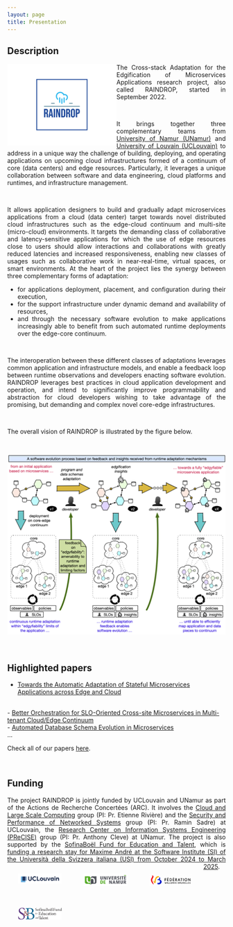 ```yaml
---
layout: page
title: Presentation
---
```


<h2>Description</h2>

<div style="text-align: justify;">

<img src="/images/raindrop-logo.png" height="50%" width="50%" style="float: left;"/>

The Cross-stack Adaptation for the Edgification of Microservices Applications research project, also called RAINDROP, started in September 2022.

<br/>

It brings together three complementary teams from <a href="https://www.unamur.be" target="_blank">University of Namur (UNamur)</a> and <a href="https://uclouvain.be/" target="_blank">University of Louvain (UCLouvain)</a> to address in a unique way the challenge of building, deploying, and operating applications on upcoming cloud infrastructures formed of a continuum of core (data centers) and edge resources. Particularly, it leverages a unique collaboration between software and data engineering, cloud platforms and runtimes, and infrastructure management.

<br/>

It allows application designers to build and gradually adapt microservices applications from a cloud (data center) target towards novel distributed cloud infrastructures such as the edge-cloud continuum and multi-site (micro-cloud) environments. It targets the demanding class of collaborative and latency-sensitive applications for which the use of edge resources close to users should allow interactions and collaborations with greatly reduced latencies and increased responsiveness, enabling new classes of usages such as collaborative work in near-real-time, virtual spaces, or smart environments. At the heart of the project lies the synergy between three complementary forms of adaptation:
- for applications deployment, placement, and configuration during their execution,
- for the support infrastructure under dynamic demand and availability of resources,
- and through the necessary software evolution to make applications increasingly able to benefit from such automated runtime deployments over the edge-core continuum.

<br/>

The interoperation between these different classes of adaptations leverages common application and infrastructure models, and enable a feedback loop between runtime observations and developers enacting software evolution. RAINDROP leverages best practices in cloud application development and operation, and intend to significantly improve programmability and abstraction for cloud developers wishing to take advantage of the promising, but demanding and complex novel core-edge infrastructures.

<br/>

The overall vision of RAINDROP is illustrated by the figure below.

</div>

<br/>

![raindrop-principle](/images/raindrop_principle.png)

<br/>

<h2>Highlighted papers</h2>

  - <a href="https://dl.acm.org/doi/abs/10.1145/3626564.3629095" target="_blank">Towards the Automatic Adaptation of Stateful Microservices Applications across Edge and Cloud</a>
  <br/>
  - <a href="https://dl.acm.org/doi/abs/10.1145/3626564.3629091" target="_blank">Better Orchestration for SLO-Oriented Cross-site Microservices in Multi-tenant Cloud/Edge Continuum</a>
  <br/>
  - <a href="https://ceur-ws.org/Vol-3452/paper10.pdf" target="_blank">Automated Database Schema Evolution in Microservices</a>
  <br/>
  ...

Check all of our papers [here](/Papers).

<br/>

<h2>Funding</h2>

<div class="container" style="text-align: justify;">
  The project RAINDROP is jointly funded by UCLouvain and UNamur as part of the Actions de Recherche Concertées (ARC). It involves the <a href="https://cloudlargescale-uclouvain.github.io/" target="_blank">Cloud and Large Scale Computing</a> group (PI: Pr. Etienne Rivière) and the <a href="https://secperf-uclouvain.bitbucket.io/" target="_blank">Security and Performance of Networked Systems</a> group (PI: Pr. Ramin Sadre) at UCLouvain, the <a href="https://www.unamur.be/en/precise/" target="_blank">Research Center on Information Systems Engineering (PReCISE)</a> group (PI: Pr. Anthony Cleve) at UNamur.
  The project is also supported by the <a href="https://www.sofinaboel.be/accueil/" target="_blank">SofinaBoël Fund for Education and Talent</a>, which is <a href="https://newsroom.unamur.be/fr/actualites/un-chercheur-en-informatique-de-lunamur-selectionne-pour-la-prestigieuse-bourse" target="_blank">funding a research stay for Maxime André at the Software Institute (SI) of the Università della Svizzera italiana (USI) from October 2024 to March 2025</a>.
  <a href="https://uclouvain.be/fr/index.html" target="_blank"><img src="/images/logo_UCLouvain_small.jpg" height="20%" width="20%" style="float: left; margin: 25px 25px; vertical-align: baseline;"/></a>
  <a href="https://www.unamur.be/" target="_blank"><img src="/images/logo_UNamur_small.png" height="20%" width="20%" style="float: left; margin: 25px 25px; vertical-align: baseline;"/></a>
  <a href="https://www.federation-wallonie-bruxelles.be/" target="_blank"><img src="/images/logo_fwb.jpg" height="20%" width="20%" style="float: left; margin: 25px 25px; vertical-align: baseline;"/></a>
  <a href="https://www.sofinaboel.be/accueil/" target="_blank"><img src="/images/sofinaboel.png" height="20%" width="20%" style="float: left; margin: 25px 25px; vertical-align: baseline;"/></a>
</div>

<br/>